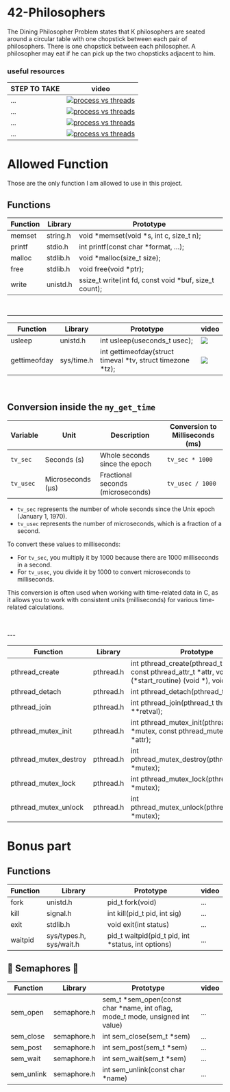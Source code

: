 # 42-Philosophers
The Dining Philosopher Problem states that K philosophers are seated around a circular table with one chopstick between each pair of philosophers. There is one chopstick between each philosopher. A philosopher may eat if he can pick up the two chopsticks adjacent to him.

  ### useful resources 
| STEP TO TAKE                                | video                                             |
| --------------------------------------------| ------------------------------------------------- |
|          ...                                |[![process vs threads](https://ytcards.demolab.com/?id=4rLW7zg21gI)](https://www.youtube.com/watch?v=4rLW7zg21gI)
|          ...                                |[![process vs threads](https://ytcards.demolab.com/?id=Dhf-DYO1K78)](https://youtu.be/Dhf-DYO1K78?feature=shared)|
|          ...                                |[![process vs threads](https://ytcards.demolab.com/?id=K1aoimUYTK8)](https://www.youtube.com/watch?v=K1aoimUYTK8)|
|          ...                                |[![process vs threads](https://ytcards.demolab.com/?id=raLCgPK-Igc)](https://www.youtube.com/watch?v=raLCgPK-Igc)|



# Allowed Function 
Those are the only function I am allowed to use in this project.

## Functions

| Function                   | Library                  | Prototype                                       |
|----------------------------|--------------------------|-------------------------------------------------|
| memset                     | string.h                 | void *memset(void *s, int c, size_t n);          |
| printf                     | stdio.h                  | int printf(const char *format, ...);            |
| malloc                     | stdlib.h                 | void *malloc(size_t size);                      |
| free                       | stdlib.h                 | void free(void *ptr);                           |
| write                      | unistd.h                 | ssize_t write(int fd, const void *buf, size_t count); |

<br>

---


| Function                   | Library                  | Prototype                                       |  video    |
|----------------------------|--------------------------|-------------------------------------------------|-----------|
| usleep                     | unistd.h                 | int usleep(useconds_t usec);                   |[![](https://ytcards.demolab.com/?id=SjOPUr7Bkmo&ab_channel=PortfolioCourses&lang=en&background_color=%230d1117&title_color=%23ffffff&stats_color=%23dedede&width=250 "")](https://youtu.be/SjOPUr7Bkmo?feature=shared)
| gettimeofday               | sys/time.h               | int gettimeofday(struct timeval *tv, struct timezone *tz); |[![](https://ytcards.demolab.com/?id=cunJcNgtxMk "")](https://youtu.be/cunJcNgtxMk?feature=shared) |
<br>

## Conversion inside the `my_get_time`

| Variable | Unit         | Description                        | Conversion to Milliseconds (ms) |
|----------|--------------|------------------------------------|---------------------------------|
| `tv_sec` | Seconds (s)  | Whole seconds since the epoch     | `tv_sec * 1000`                 |
| `tv_usec`| Microseconds (μs) | Fractional seconds (microseconds) | `tv_usec / 1000`                |

- `tv_sec` represents the number of whole seconds since the Unix epoch (January 1, 1970).
- `tv_usec` represents the number of microseconds, which is a fraction of a second.

To convert these values to milliseconds:

- For `tv_sec`, you multiply it by 1000 because there are 1000 milliseconds in a second.
- For `tv_usec`, you divide it by 1000 to convert microseconds to milliseconds.

This conversion is often used when working with time-related data in C, as it allows you to work with consistent units (milliseconds) for various time-related calculations.

<br> 
<br>
---
<br>

| Function                   | Library                  | Prototype                                       | video |
|----------------------------|--------------------------|-------------------------------------------------|-------|
| pthread_create             | pthread.h                | int pthread_create(pthread_t *thread, const pthread_attr_t *attr, void *(*start_routine) (void *), void *arg); | ...|
| pthread_detach             | pthread.h                | int pthread_detach(pthread_t thread);          | ...|
| pthread_join               | pthread.h                | int pthread_join(pthread_t thread, void **retval); | ...|
| pthread_mutex_init         | pthread.h                | int pthread_mutex_init(pthread_mutex_t *mutex, const pthread_mutexattr_t *attr); | ...|
| pthread_mutex_destroy      | pthread.h                | int pthread_mutex_destroy(pthread_mutex_t *mutex); | ...|
| pthread_mutex_lock         | pthread.h                | int pthread_mutex_lock(pthread_mutex_t *mutex); | ...|
| pthread_mutex_unlock       | pthread.h                | int pthread_mutex_unlock(pthread_mutex_t *mutex); | ...|


# Bonus part

## Functions

| Function         | Library          | Prototype                                      | video |
|------------------|------------------|------------------------------------------------|-------|
| fork             | unistd.h         | pid_t fork(void)                               | ...|
| kill             | signal.h         | int kill(pid_t pid, int sig)                   | ...|
| exit             | stdlib.h         | void exit(int status)                         | ...|
| waitpid          | sys/types.h, sys/wait.h | pid_t waitpid(pid_t pid, int *status, int options) | ...|

## 🚦 Semaphores 🚦

| Function         | Library          | Prototype                                      | video |
|------------------|------------------|------------------------------------------------|-------|
| sem_open         | semaphore.h      | sem_t *sem_open(const char *name, int oflag, mode_t mode, unsigned int value) | ...|
| sem_close        | semaphore.h      | int sem_close(sem_t *sem)                    | ...|
| sem_post         | semaphore.h      | int sem_post(sem_t *sem)                     | ...|
| sem_wait         | semaphore.h      | int sem_wait(sem_t *sem)                     | ...|
| sem_unlink       | semaphore.h      | int sem_unlink(const char *name)             | ...|


